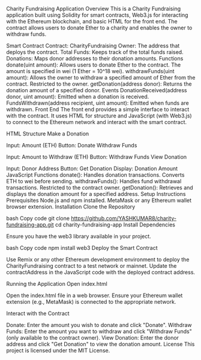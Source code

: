 Charity Fundraising Application
Overview
This is a Charity Fundraising application built using Solidity for smart contracts, Web3.js for interacting with the Ethereum blockchain, and basic HTML for the front end. The contract allows users to donate Ether to a charity and enables the owner to withdraw funds.

Smart Contract
Contract: CharityFundraising
Owner: The address that deploys the contract.
Total Funds: Keeps track of the total funds raised.
Donations: Maps donor addresses to their donation amounts.
Functions
donate(uint amount): Allows users to donate Ether to the contract. The amount is specified in wei (1 Ether = 10^18 wei).
withdrawFunds(uint amount): Allows the owner to withdraw a specified amount of Ether from the contract. Restricted to the owner.
getDonation(address donor): Returns the donation amount of a specified donor.
Events
DonationReceived(address donor, uint amount): Emitted when a donation is received.
FundsWithdrawn(address recipient, uint amount): Emitted when funds are withdrawn.
Front End
The front end provides a simple interface to interact with the contract. It uses HTML for structure and JavaScript (with Web3.js) to connect to the Ethereum network and interact with the smart contract.

HTML Structure
Make a Donation

Input: Amount (ETH)
Button: Donate
Withdraw Funds

Input: Amount to Withdraw (ETH)
Button: Withdraw Funds
View Donation

Input: Donor Address
Button: Get Donation
Display: Donation Amount
JavaScript Functions
donate(): Handles donation transactions. Converts ETH to wei before sending.
withdrawFunds(): Handles fund withdrawal transactions. Restricted to the contract owner.
getDonation(): Retrieves and displays the donation amount for a specified address.
Setup Instructions
Prerequisites
Node.js and npm installed.
MetaMask or any Ethereum wallet browser extension.
Installation
Clone the Repository

bash
Copy code
git clone https://github.com/YASHKUMAR8/charity-fundraising-app.git
cd charity-fundraising-app
Install Dependencies

Ensure you have the web3 library available in your project.

bash
Copy code
npm install web3
Deploy the Smart Contract

Use Remix or any other Ethereum development environment to deploy the CharityFundraising contract to a test network or mainnet. Update the contractAddress in the JavaScript code with the deployed contract address.

Running the Application
Open index.html

Open the index.html file in a web browser. Ensure your Ethereum wallet extension (e.g., MetaMask) is connected to the appropriate network.

Interact with the Contract

Donate: Enter the amount you wish to donate and click "Donate".
Withdraw Funds: Enter the amount you want to withdraw and click "Withdraw Funds" (only available to the contract owner).
View Donation: Enter the donor address and click "Get Donation" to view the donation amount.
License
This project is licensed under the MIT License.
